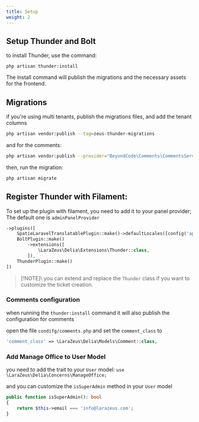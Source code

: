 ```yaml
---
title: Setup
weight: 2
---
```


## Setup Thunder and Bolt

to install Thunder, use the command:

`php artisan thunder:install`

The install command will publish the migrations and the necessary assets for the frontend.

## Migrations

if you're using multi tenants, publish the migrations files, and add the tenant columns

```bash
php artisan vendor:publish --tag=zeus-thunder-migrations
```
and for the comments:

```bash
php artisan vendor:publish --provider="BeyondCode\Comments\CommentsServiceProvider" --tag="migrations"
```

then, run the migration:

```bash
php artisan migrate
```

## Register Thunder with Filament:

To set up the plugin with filament, you need to add it to your panel provider; The default one is `adminPanelProvider`

```php
->plugins([
    SpatieLaravelTranslatablePlugin::make()->defaultLocales([config('app.locale')]),
    BoltPlugin::make()
        ->extensions([
            \LaraZeus\Delia\Extensions\Thunder::class,
        ]),
    ThunderPlugin::make()
])
```

> [!NOTE]\ 
you can extend and replace the `Thunder` class if you want to customize the ticket creation.

### Comments configuration

when running the `thunder:install` command it will also publish the configuration for comments

open the file `condifg/comments.php` and set the `comment_class` to

```php
'comment_class' => \LaraZeus\Delia\Models\Comment::class,
```

### Add Manage Office to User Model

you need to add the trait to your `User` model:
`use \LaraZeus\Delia\Concerns\ManageOffice;`

and you can customize the `isSuperAdmin` method in your `User` model

```php
public function isSuperAdmin(): bool
{
    return $this->email === 'info@larazeus.com';
}
```

